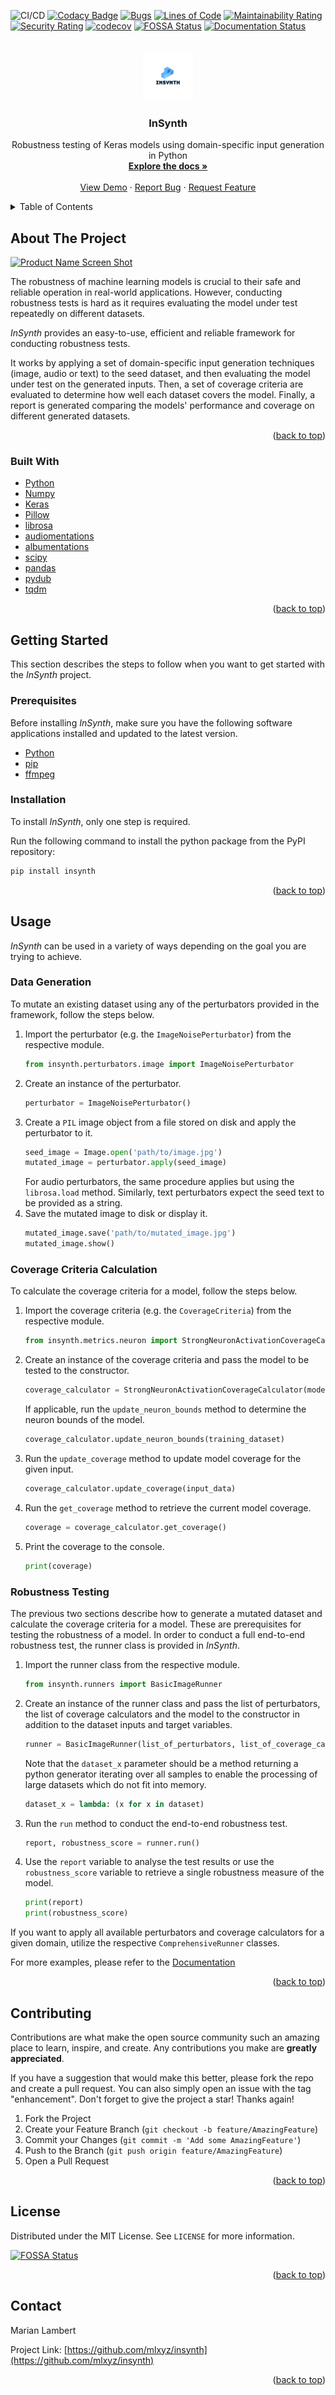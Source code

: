 <div id="top"></div>
<!--
*** Thanks for checking out the Best-README-Template. If you have a suggestion
*** that would make this better, please fork the repo and create a pull request
*** or simply open an issue with the tag "enhancement".
*** Don't forget to give the project a star!
*** Thanks again! Now go create something AMAZING! :D
-->



<!-- PROJECT SHIELDS -->
<!--
*** I'm using markdown "reference style" links for readability.
*** Reference links are enclosed in brackets [ ] instead of parentheses ( ).
*** See the bottom of this document for the declaration of the reference variables
*** for contributors-url, forks-url, etc. This is an optional, concise syntax you may use.
*** https://www.markdownguide.org/basic-syntax/#reference-style-links
-->
![CI/CD](https://github.com/mlxyz/insynth/actions/workflows/ci.yaml/badge.svg)
[![Codacy Badge](https://app.codacy.com/project/badge/Grade/069d3759b9e24a468bd4f47c0c3fd02f)](https://www.codacy.com/gh/mlxyz/insynth/dashboard?utm_source=github.com&amp;utm_medium=referral&amp;utm_content=mlxyz/insynth&amp;utm_campaign=Badge_Grade)
[![Bugs](https://sonarcloud.io/api/project_badges/measure?project=mlxyz_insynth&metric=bugs)](https://sonarcloud.io/summary/new_code?id=mlxyz_insynth)
[![Lines of Code](https://sonarcloud.io/api/project_badges/measure?project=mlxyz_insynth&metric=ncloc)](https://sonarcloud.io/summary/new_code?id=mlxyz_insynth)
[![Maintainability Rating](https://sonarcloud.io/api/project_badges/measure?project=mlxyz_insynth&metric=sqale_rating)](https://sonarcloud.io/summary/new_code?id=mlxyz_insynth)
[![Security Rating](https://sonarcloud.io/api/project_badges/measure?project=mlxyz_insynth&metric=security_rating)](https://sonarcloud.io/summary/new_code?id=mlxyz_insynth)
[![codecov](https://codecov.io/gh/mlxyz/insynth/branch/master/graph/badge.svg?token=UCHS79CXM7)](https://codecov.io/gh/mlxyz/insynth)
[![FOSSA Status](https://app.fossa.com/api/projects/git%2Bgithub.com%2Fmlxyz%2Finsynth.svg?type=shield)](https://app.fossa.com/projects/git%2Bgithub.com%2Fmlxyz%2Finsynth?ref=badge_shield)
[![Documentation Status](https://readthedocs.org/projects/insynth/badge/?version=latest)](https://insynth.readthedocs.io/en/latest/?badge=latest)




<!-- PROJECT LOGO -->
<br />
<div align="center">
  <a href="https://github.com/mlxyz/insynth">
    <img src="images/logo.png" alt="Logo" width="80" height="80">
  </a>

<h3 align="center">InSynth</h3>

  <p align="center">
    Robustness testing of Keras models using domain-specific input generation in Python
    <br />
    <a href="https://insynth.readthedocs.io/en/latest/"><strong>Explore the docs »</strong></a>
    <br />
    <br />
    <a href="https://github.com/mlxyz/insynth">View Demo</a>
    ·
    <a href="https://github.com/mlxyz/insynth/issues">Report Bug</a>
    ·
    <a href="https://github.com/mlxyz/insynth/issues">Request Feature</a>
  </p>
</div>



<!-- TABLE OF CONTENTS -->
<details>
  <summary>Table of Contents</summary>
  <ol>
    <li>
      <a href="#about-the-project">About The Project</a>
      <ul>
        <li><a href="#built-with">Built With</a></li>
      </ul>
    </li>
    <li>
      <a href="#getting-started">Getting Started</a>
      <ul>
        <li><a href="#prerequisites">Prerequisites</a></li>
        <li><a href="#installation">Installation</a></li>
      </ul>
    </li>
    <li><a href="#usage">Usage</a></li>
    <li><a href="#roadmap">Roadmap</a></li>
    <li><a href="#contributing">Contributing</a></li>
    <li><a href="#license">License</a></li>
    <li><a href="#contact">Contact</a></li>
    <li><a href="#acknowledgments">Acknowledgments</a></li>
  </ol>
</details>



<!-- ABOUT THE PROJECT -->

## About The Project

[![Product Name Screen Shot][product-screenshot]](https://example.com)

The robustness of machine learning models is crucial to their safe and reliable operation in real-world applications.
However, conducting robustness tests is hard as it requires evaluating the model under test repeatedly on different
datasets.

_InSynth_ provides an easy-to-use, efficient and reliable framework for conducting robustness tests.

It works by applying a set of domain-specific input generation techniques (image, audio or text) to the seed dataset,
and then evaluating the model under test on the generated inputs. Then, a set of coverage criteria are evaluated to
determine how well each dataset covers the model. Finally, a report is generated comparing the models' performance and
coverage on different generated datasets.

<p align="right">(<a href="#top">back to top</a>)</p>

### Built With

  * [Python](https://www.python.org/)
  * [Numpy](https://numpy.org/)
  * [Keras](https://keras.io/)
  * [Pillow](https://python-pillow.org/)
  * [librosa](https://github.com/librosa/librosa)
  * [audiomentations](https://github.com/iver56/audiomentations)
  * [albumentations](https://albumentations.ai/)
  * [scipy](https://scipy.org/)
  * [pandas](https://pandas.pydata.org/)
  * [pydub](https://github.com/jiaaro/pydub)
  * [tqdm](https://github.com/tqdm/tqdm)

<p align="right">(<a href="#top">back to top</a>)</p>



<!-- GETTING STARTED -->

## Getting Started

This section describes the steps to follow when you want to get started with the _InSynth_ project.

### Prerequisites

Before installing _InSynth_, make sure you have the following software applications installed and updated to the latest
version.

  * [Python](https://www.python.org/)
  * [pip](https://pip.pypa.io/en/stable/)
  * [ffmpeg](https://www.ffmpeg.org/)

### Installation

To install _InSynth_, only one step is required.

Run the following command to install the python package from the PyPI repository:

   ```sh
   pip install insynth
   ```

<p align="right">(<a href="#top">back to top</a>)</p>



<!-- USAGE EXAMPLES -->

## Usage

_InSynth_ can be used in a variety of ways depending on the goal you are trying to achieve.

### Data Generation
To mutate an existing dataset using any of the perturbators provided in the framework, follow the steps below.

1. Import the perturbator (e.g. the `ImageNoisePerturbator`) from the respective module.
      ````python
    from insynth.perturbators.image import ImageNoisePerturbator
      ````
2. Create an instance of the perturbator.
      ````python
    perturbator = ImageNoisePerturbator()
      ````
3. Create a `PIL` image object from a file stored on disk and apply the perturbator to it.
      ````python
      seed_image = Image.open('path/to/image.jpg')
      mutated_image = perturbator.apply(seed_image)
      ````
    For audio perturbators, the same procedure applies but using the `librosa.load` method.
    Similarly, text perturbators expect the seed text to be provided as a string.
4. Save the mutated image to disk or display it.
      ````python
      mutated_image.save('path/to/mutated_image.jpg')
      mutated_image.show()
      ````
   
### Coverage Criteria Calculation
To calculate the coverage criteria for a model, follow the steps below.

1. Import the coverage criteria (e.g. the `CoverageCriteria`) from the respective module.
      ````python
    from insynth.metrics.neuron import StrongNeuronActivationCoverageCalculator
      ````
2. Create an instance of the coverage criteria and pass the model to be tested to the constructor.
      ````python
    coverage_calculator = StrongNeuronActivationCoverageCalculator(model)
      ````
   If applicable, run the `update_neuron_bounds` method to determine the neuron bounds of the model.
      ````python
    coverage_calculator.update_neuron_bounds(training_dataset)
      ````
3. Run the `update_coverage` method to update model coverage for the given input.
      ````python
    coverage_calculator.update_coverage(input_data)
      ````
4. Run the `get_coverage` method to retrieve the current model coverage.
      ````python
    coverage = coverage_calculator.get_coverage()
      ````
5. Print the coverage to the console.
      ````python
    print(coverage)
      ````

### Robustness Testing
The previous two sections describe how to generate a mutated dataset and calculate the coverage criteria for a model.
These are prerequisites for testing the robustness of a model.
In order to conduct a full end-to-end robustness test, the runner class is provided in _InSynth_.

1. Import the runner class from the respective module.
      ````python
    from insynth.runners import BasicImageRunner
      ````
2. Create an instance of the runner class and pass the list of perturbators, the list of coverage calculators and the model to the constructor in addition to the dataset inputs and target variables.
      ````python
    runner = BasicImageRunner(list_of_perturbators, list_of_coverage_calculators, dataset_x, dataset_y, model)
      ````
    Note that the `dataset_x` parameter should be a method returning a python generator iterating over all samples to enable the processing of large datasets which do not fit into memory.
    ````python
   dataset_x = lambda: (x for x in dataset)
   ````
3. Run the `run` method to conduct the end-to-end robustness test.
      ````python
    report, robustness_score = runner.run()
      ````
4. Use the `report` variable to analyse the test results or use the `robustness_score` variable to retrieve a single robustness measure of the model.
      ````python
    print(report)
    print(robustness_score)
      ````
If you want to apply all available perturbators and coverage calculators for a given domain, utilize the respective `ComprehensiveRunner` classes.

For more examples, please refer to the [Documentation](https://insynth.readthedocs.io/en/latest/)

<p align="right">(<a href="#top">back to top</a>)</p>




<!-- CONTRIBUTING -->

## Contributing

Contributions are what make the open source community such an amazing place to learn, inspire, and create. Any
contributions you make are **greatly appreciated**.

If you have a suggestion that would make this better, please fork the repo and create a pull request. You can also
simply open an issue with the tag "enhancement". Don't forget to give the project a star! Thanks again!

  1. Fork the Project
  2. Create your Feature Branch (`git checkout -b feature/AmazingFeature`)
  3. Commit your Changes (`git commit -m 'Add some AmazingFeature'`)
  4. Push to the Branch (`git push origin feature/AmazingFeature`)
  5. Open a Pull Request

<p align="right">(<a href="#top">back to top</a>)</p>



<!-- LICENSE -->

## License

Distributed under the MIT License. See `LICENSE` for more information.

[![FOSSA Status](https://app.fossa.com/api/projects/git%2Bgithub.com%2Fmlxyz%2Finsynth.svg?type=large)](https://app.fossa.com/projects/git%2Bgithub.com%2Fmlxyz%2Finsynth?ref=badge_large)

<p align="right">(<a href="#top">back to top</a>)</p>



<!-- CONTACT -->

## Contact

Marian Lambert

Project Link: [https://github.com/mlxyz/insynth](https://github.com/mlxyz/insynth)

<p align="right">(<a href="#top">back to top</a>)</p>



<!-- MARKDOWN LINKS & IMAGES -->
<!-- https://www.markdownguide.org/basic-syntax/#reference-style-links -->

[contributors-shield]: https://img.shields.io/github/contributors/mlxyz/insynth.svg?style=for-the-badge

[contributors-url]: https://github.com/mlxyz/insynth/graphs/contributors

[forks-shield]: https://img.shields.io/github/forks/mlxyz/insynth.svg?style=for-the-badge

[forks-url]: https://github.com/mlxyz/insynth/network/members

[stars-shield]: https://img.shields.io/github/stars/mlxyz/insynth.svg?style=for-the-badge

[stars-url]: https://github.com/mlxyz/insynth/stargazers

[issues-shield]: https://img.shields.io/github/issues/mlxyz/insynth.svg?style=for-the-badge

[issues-url]: https://github.com/mlxyz/insynth/issues

[license-shield]: https://img.shields.io/github/license/mlxyz/insynth.svg?style=for-the-badge

[license-url]: https://github.com/mlxyz/insynth/blob/master/LICENSE.txt

[linkedin-shield]: https://img.shields.io/badge/-LinkedIn-black.svg?style=for-the-badge&logo=linkedin&colorB=555

[linkedin-url]: https://linkedin.com/in/linkedin_username

[product-screenshot]: images/screenshot.png
